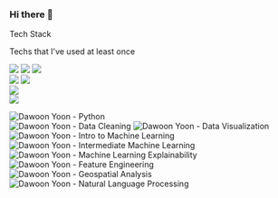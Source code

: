 ### Hi there 👋


Tech Stack

Techs that I've used at least once


<img src="https://img.shields.io/badge/Python-3766AB?style=flat-square&logo=Python&logoColor=white"/></a>
<img src="https://img.shields.io/badge/R-276DC3?style=flat-square&logo=R&logoColor=white"/></a>
<img src="https://img.shields.io/badge/Oracle-F80000?style=flat-square&logo=Oracle&logoColor=white"/></a>  
<img src="https://img.shields.io/badge/PowerBI-F2C811?style=flat-square&logo=PowerBI&logoColor=white"/></a>
<img src="https://img.shields.io/badge/Tableau-E97627?style=flat-square&logo=Tableau&logoColor=white"/></a>  
<img src="https://img.shields.io/badge/Elasticsearch-005571?style=flat-square&logo=Elasticsearch&logoColor=white"/></a>  
<img src="https://img.shields.io/badge/Flutter-02569B?style=flat-square&logo=Flutter&logoColor=white"/></a>  

![Dawoon Yoon - Python](https://user-images.githubusercontent.com/76020610/126043384-492c5a57-5100-41ff-a7cb-042d4d4318d1.png)  
![Dawoon Yoon - Data Cleaning](https://user-images.githubusercontent.com/76020610/127013503-91a552bc-daec-4c5d-a927-065f09553b3a.png)
![Dawoon Yoon - Data Visualization](https://user-images.githubusercontent.com/76020610/127744258-1121edf6-c291-4aa1-9853-7a031c128bc7.png)
![Dawoon Yoon - Intro to Machine Learning](https://user-images.githubusercontent.com/76020610/127884756-60a8ca33-a0fa-4301-9af1-47cc43fa9cce.png)
![Dawoon Yoon - Intermediate Machine Learning](https://user-images.githubusercontent.com/76020610/128893456-2429d9e2-9cbd-4741-9d34-3a15a5c93f63.png)
![Dawoon Yoon - Machine Learning Explainability](https://user-images.githubusercontent.com/76020610/129378342-f83378c8-a9b8-465c-9eca-d82915561435.png)
![Dawoon Yoon - Feature Engineering](https://user-images.githubusercontent.com/76020610/129926410-b73bd37f-bff9-465d-974a-baa028a245f1.png)
![Dawoon Yoon - Geospatial Analysis](https://user-images.githubusercontent.com/76020610/130488197-8f38dad6-42d2-42f7-af2c-d577b2804dda.png)
![Dawoon Yoon - Natural Language Processing](https://user-images.githubusercontent.com/76020610/130990438-42f01217-cd8b-46c0-b460-6ff0c67cf98b.png)

#

<!--
**dawoonyoon/dawoonyoon** is a ✨ _special_ ✨ repository because its `README.md` (this file) appears on your GitHub profile.

Here are some ideas to get you started:

- 🔭 I’m currently working on ...
- 🌱 I’m currently learning ...
- 👯 I’m looking to collaborate on ...
- 🤔 I’m looking for help with ...
- 💬 Ask me about ...
- 📫 How to reach me: ...
- 😄 Pronouns: ...
- ⚡ Fun fact: ...
-->
